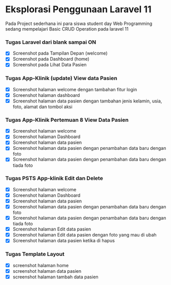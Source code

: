 # Eksplorasi Penggunaan Laravel 11

Pada Project sederhana ini para siswa student day Web Programming sedang mempelajari Basic CRUD Operation pada laravel 11

### Tugas Laravel dari blank sampai ON

- [x] Screenshot pada Tampilan Depan (welcome)
- [x] Screenshot pada Dashboard (home)
- [x] Screenshot pada Lihat Data Pasien

### Tugas App-Klinik (update) View data Pasien

- [x] Screenshot halaman welcome dengan tambahan fitur login
- [x] Screenshot halaman dashboard
- [x] Screenshot halaman data pasien dengan tambahan jenis kelamin, usia, foto, alamat dan tombol aksi

### Tugas App-Klinik Pertemuan 8 View Data Pasien

- [x] Screenshot halaman welcome
- [x] Screenshot halaman Dashboard
- [x] Screenshot halaman data pasien
- [x] Screenshot halaman data pasien dengan penambahan data baru dengan foto
- [x] Screenshot halaman data pasien dengan penambahan data baru dengan tiada foto

### Tugas PSTS App-klinik Edit dan Delete

- [x] Screenshot halaman welcome
- [x] Screenshot halaman Dashboard
- [x] Screenshot halaman data pasien
- [x] Screenshot halaman data pasien dengan penambahan data baru dengan foto
- [x] Screenshot halaman data pasien dengan penambahan data baru dengan tiada foto
- [x] Screenshot halaman Edit data pasien
- [x] Screenshot halaman Edit data pasien dengan foto yang mau di ubah
- [x] Screenshot halaman data pasien ketika di hapus

### Tugas Template Layout
- [x] screenshot halaman home
- [x] screenshot halaman data pasien
- [x] screenshot halaman tambah data pasien

